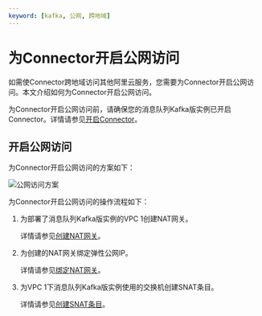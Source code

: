 ```yaml
---
keyword: [kafka, 公网, 跨地域]
---
```


# 为Connector开启公网访问

如需使Connector跨地域访问其他阿里云服务，您需要为Connector开启公网访问。本文介绍如何为Connector开启公网访问。

为Connector开启公网访问前，请确保您的消息队列Kafka版实例已开启Connector。详情请参见[开启Connector](/intl.zh-CN/用户指南/Connector/开启Connector.md)。

## 开启公网访问

为Connector开启公网访问的方案如下：

![公网访问方案](https://static-aliyun-doc.oss-cn-hangzhou.aliyuncs.com/assets/img/zh-CN/2016119951/p130354.png)

为Connector开启公网访问的操作流程如下：

1.  为部署了消息队列Kafka版实例的VPC 1创建NAT网关。

    详情请参见[创建NAT网关](/intl.zh-CN/NAT网关实例/创建NAT网关.md)。

2.  为创建的NAT网关绑定弹性公网IP。

    详情请参见[绑定NAT网关](/intl.zh-CN/用户指南/绑定云资源/绑定NAT网关.md)。

3.  为VPC 1下消息队列Kafka版实例使用的交换机创建SNAT条目。

    详情请参见[创建SNAT条目](/intl.zh-CN/SNAT/创建SNAT条目.md)。



